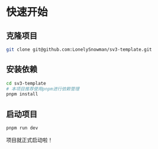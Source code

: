 # 快速开始

## 克隆项目

```bash
git clone git@github.com:LonelySnowman/sv3-template.git
```

## 安装依赖

```bash
cd sv3-template
# 本项目推荐使用pnpm进行依赖管理
pnpm install
```

## 启动项目

```bash
pnpm run dev
```

项目就正式启动啦！
